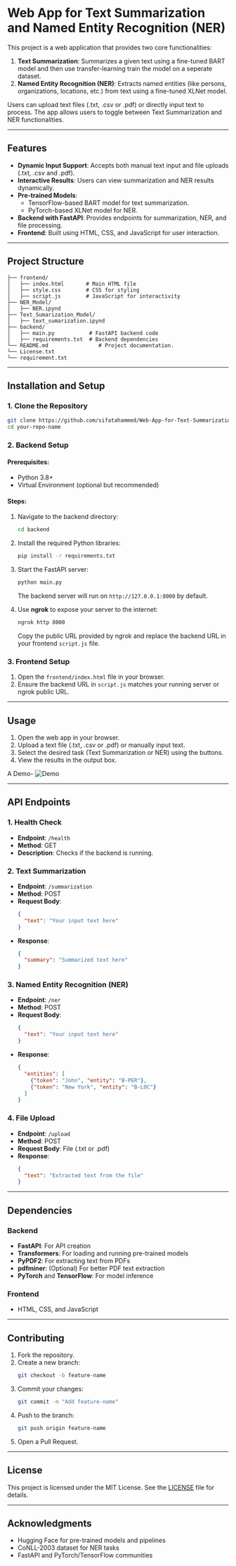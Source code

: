 # Web App for Text Summarization and Named Entity Recognition (NER) 

This project is a web application that provides two core functionalities:

1. **Text Summarization**: Summarizes a given text using a fine-tuned BART model and then use transfer-learning train the model on a seperate dataset.
2. **Named Entity Recognition (NER)**: Extracts named entities (like persons, organizations, locations, etc.) from text using a fine-tuned XLNet model.

Users can upload text files (.txt, .csv or .pdf) or directly input text to process. The app allows users to toggle between Text Summarization and NER functionalities.

---

## Features

- **Dynamic Input Support**: Accepts both manual text input and file uploads (.txt, .csv and .pdf).
- **Interactive Results**: Users can view summarization and NER results dynamically.
- **Pre-trained Models**:
  - TensorFlow-based BART model for text summarization.
  - PyTorch-based XLNet model for NER.
- **Backend with FastAPI**: Provides endpoints for summarization, NER, and file processing.
- **Frontend**: Built using HTML, CSS, and JavaScript for user interaction.

---

## Project Structure

```plaintext
├── frontend/
│   ├── index.html       # Main HTML file
│   ├── style.css        # CSS for styling
│   ├── script.js        # JavaScript for interactivity
├── NER_Model/
│   ├── NER.ipynd
├── Text_Sumarization_Model/
│   ├── text_sumarization.ipynd   
├── backend/
│   ├── main.py           # FastAPI backend code
│   ├── requirements.txt  # Backend dependencies
└── README.md                # Project documentation.
└── License.txt              
└── requirement.txt    

```

---

## Installation and Setup

### 1. Clone the Repository
```bash
git clone https://github.com/sifatahammed/Web-App-for-Text-Summarization-and-NER.git
cd your-repo-name
```

### 2. Backend Setup
#### Prerequisites:
- Python 3.8+
- Virtual Environment (optional but recommended)

#### Steps:
1. Navigate to the backend directory:
   ```bash
   cd backend
   ```
2. Install the required Python libraries:
   ```bash
   pip install -r requirements.txt
   ```
3. Start the FastAPI server:
   ```bash
   python main.py
   ```
   The backend server will run on `http://127.0.0.1:8000` by default.

4. Use **ngrok** to expose your server to the internet:
   ```bash
   ngrok http 8000
   ```
   Copy the public URL provided by ngrok and replace the backend URL in your frontend `script.js` file.

### 3. Frontend Setup
1. Open the `frontend/index.html` file in your browser.
2. Ensure the backend URL in `script.js` matches your running server or ngrok public URL.

---

## Usage

1. Open the web app in your browser.
2. Upload a text file (.txt, .csv or .pdf) or manually input text.
3. Select the desired task (Text Summarization or NER) using the buttons.
4. View the results in the output box.

A Demo-
![Demo](Demo/Capture.PNG)

---

## API Endpoints

### 1. **Health Check**
   - **Endpoint**: `/health`
   - **Method**: GET
   - **Description**: Checks if the backend is running.

### 2. **Text Summarization**
   - **Endpoint**: `/summarization`
   - **Method**: POST
   - **Request Body**:
     ```json
     {
       "text": "Your input text here"
     }
     ```
   - **Response**:
     ```json
     {
       "summary": "Summarized text here"
     }
     ```

### 3. **Named Entity Recognition (NER)**
   - **Endpoint**: `/ner`
   - **Method**: POST
   - **Request Body**:
     ```json
     {
       "text": "Your input text here"
     }
     ```
   - **Response**:
     ```json
     {
       "entities": [
         {"token": "John", "entity": "B-PER"},
         {"token": "New York", "entity": "B-LOC"}
       ]
     }
     ```

### 4. **File Upload**
   - **Endpoint**: `/upload`
   - **Method**: POST
   - **Request Body**: File (.txt or .pdf)
   - **Response**:
     ```json
     {
       "text": "Extracted text from the file"
     }
     ```

---

## Dependencies

### Backend
- **FastAPI**: For API creation
- **Transformers**: For loading and running pre-trained models
- **PyPDF2**: For extracting text from PDFs
- **pdfminer**: (Optional) For better PDF text extraction
- **PyTorch** and **TensorFlow**: For model inference

### Frontend
- HTML, CSS, and JavaScript

---

## Contributing

1. Fork the repository.
2. Create a new branch:
   ```bash
   git checkout -b feature-name
   ```
3. Commit your changes:
   ```bash
   git commit -m "Add feature-name"
   ```
4. Push to the branch:
   ```bash
   git push origin feature-name
   ```
5. Open a Pull Request.

---

## License
This project is licensed under the MIT License. See the [LICENSE](LICENSE) file for details.

---

## Acknowledgments
- Hugging Face for pre-trained models and pipelines
- CoNLL-2003 dataset for NER tasks
- FastAPI and PyTorch/TensorFlow communities

